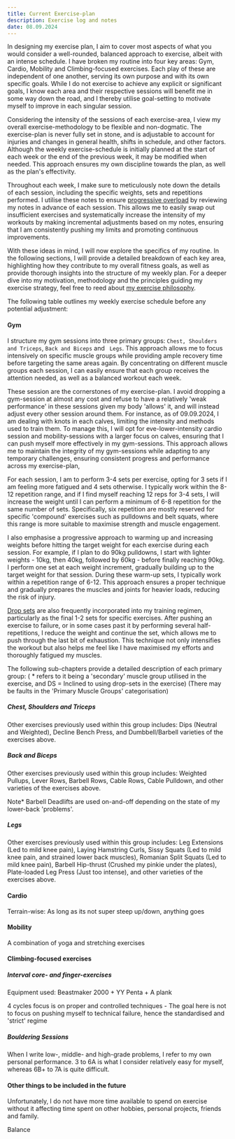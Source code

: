 ```yaml
---
title: Current Exercise-plan
description: Exercise log and notes
date: 08.09.2024
---
```


In designing my exercise plan, I aim to cover most aspects of what you would consider a well-rounded, balanced approach to exercise, albeit with an intense schedule. I have broken my routine into four key areas: Gym, Cardio, Mobility and Climbing-focused exercises. Each play of these are independent of one another, serving its own purpose and with its own specific goals. While I do not exercise to achieve any explicit or significant goals, I know each area and their respective sessions will benefit me in some way down the road, and I thereby utilise goal-setting to motivate myself to improve in each singular session. 

Considering the intensity of the sessions of each exercise-area, I view my overall exercise-methodology to be flexible and non-dogmatic. The exercise-plan is never fully set in stone, and is adjustable to account for injuries and changes in general health, shifts in schedule, and other factors. Although the weekly exercise-schedule is initially planned at the start of each week or the end of the previous week, it may be modified when needed. This approach ensures my own discipline towards the plan, as well as the plan's effectivity. 

Throughout each week, I make sure to meticulously note down the details of each session, including the specific weights, sets and repetitions performed. I utilise these notes to ensure [progressive overload](https://en.wikipedia.org/wiki/Progressive_overload) by reviewing my notes in advance of each session. This allows me to easily swap out insufficient exercises and systematically increase the intensity of my workouts by making incremental adjustments based on my notes, ensuring that I am consistently pushing my limits and promoting continuous improvements.

With these ideas in mind, I will now explore the specifics of my routine. In the following sections, I will provide a detailed breakdown of each key area, highlighting how they contribute to my overall fitness goals, as well as provide thorough insights into the structure of my weekly plan. For a deeper dive into my motivation, methodology and the principles guiding my exercise strategy, feel free to reed about [my exercise philosophy](https://haavard.netlify.app/content/blog/other_thoughts_and_notes/workoutphilosophy).

The following table outlines my weekly exercise schedule before any potential adjustment:
<content-table :headers="['Day', 'Key area', 'Focus area', 'Additional Comments']" :rows="[
    ['Monday', 'Rest', '', ''],
    ['Tuesday', 'Cardio + Climbing-focused exercises', 'Low-intensity cardio + Interval core- and finger-exercises', ''],
    ['Wednesday', 'Gym + Mobility', 'Back and Biceps + Mobility', ''],
    ['Thursday', 'Cardio + Climbing-focused exercises', 'Medium-intensity cardio + Interval core- and finger-exercises', ''],
    ['Friday', 'Gym + Mobility', 'Chest, Shoulders and Triceps + Mobility', ''],
    ['Saturday', 'Cardio + Climbing-focused exercises', 'Low-intensity cardio + Bouldering-session', ''],
    ['Sunday', 'Gym + Mobility', 'Legs + Mobility', ''],
]">
</content-table>



#### Gym
I structure my gym sessions into three primary groups: `Chest, Shoulders and Triceps`, `Back and Biceps` and ` Legs`. This approach allows me to focus intensively on specific muscle groups while providing ample recovery time before targeting the same areas again. By concentrating on different muscle groups each session, I can easily ensure that each group receives the attention needed, as well as a balanced workout each week. 

These session are the cornerstones of my exercise-plan. I avoid dropping a gym-session at almost any cost and refuse to have a relatively 'weak performance' in these sessions given my body 'allows' it, and will instead adjust every other session around them. For instance, as of 09.09.2024, I am dealing with knots in each calves, limiting the intensity and methods used to train them. To manage this, I will opt for eve-lower-intensity cardio session and mobility-sessions with a larger focus on calves, ensuring that I can push myself more effectively in my gym-sessions. This approach allows me to maintain the integrity of my gym-sessions while adapting to any temporary challenges, ensuring consistent progress and performance across my exercise-plan,

For each session, I am to perform 3-4 sets per exercise, opting for 3 sets if I am feeling more fatigued and 4 sets otherwise. I typically work within the 8-12 repetition range, and if I find myself reaching 12 reps for 3-4 sets, I will increase the weight until I can perform a minimum of 6-8 repetition for the same number of sets. Specifically, six repetition are mostly reserved for specific 'compound' exercises such as pulldowns and belt squats, where this range is more suitable to maximise strength and muscle engagement.

I also emphasise a progressive approach to warming up and increasing weights before hitting the target weight for each exercise during each session. For example, if I plan to do 90kg pulldowns, I start with lighter weights - 10kg, then 40kg, followed by 60kg - before finally reaching 90kg. I perform one set at each weight increment, gradually building up to the target weight for that session. During these warm-up sets, I typically work within a repetition range of 6-12. This approach ensures a proper technique and gradually prepares the muscles and joints for heavier loads, reducing the risk of injury. 

[Drop sets](https://en.wikipedia.org/wiki/Drop_set) are also frequently incorporated into my training regimen, particularly as the final 1-2 sets for specific exercises. After pushing an exercise to failure, or in some cases past it by performing several half-repetitions, I reduce the weight and continue the set, which allows me to push through the last bit of exhaustion. This technique not only intensifies the workout but also helps me feel like I have maximised my efforts and thoroughly fatigued my muscles.

The following sub-chapters provide a detailed description of each primary group:
( * refers to it being a 'secondary' muscle group utilised in the exercise, and DS = Inclined to using drop-sets in the exercise)
(There may be faults in the 'Primary Muscle Groups' categorisation)

##### Chest, Shoulders and Triceps


<content-table :headers="['Exercise', 'Primary Muscle Groups', 'Sets and ti', 'Additional Comments']" :rows="[
    ['Iso-lateral Bench Press', 'Pectoralis(Major(Stern.)), Deltoids (Ant.), Triceps', '3-4 Sets of 8-12 Reps', ''],
    ['Iso-lateral Dumbbell Shoulder Press', 'Deltoids (Ant. + Lat.), Triceps', '3-4 Sets of 8-12 Reps', 'DS. '],
    ['Uni-lateral Triceps Extension (Cable)', 'Triceps, Deltoid (Post)*', '3-4 Sets of 8-12 Reps', 'DS.'],
    ['Uni-lateral Leaning Lateral Raise (Cable)', 'Deltoids (Lat.)', '3-4 Sets of 8-12 Reps', 'DS. '],
    ['Iso-lateral Incline Dumbbell Bench Press', 'Pectoralis(Major(Clav. + Stern.*)), Deltoids (Ant.), Triceps', '3-4 Sets of 8-12 Reps', 'DS. '],
    ['Iso-lateral Incline Flies', 'Pectoralis(Major(Clav + Stern.)), Deltoids (Ant.), Triceps*', '3-4 Sets of 8-12 Reps', ''],
]">
</content-table>

Other exercises previously used within this group includes: Dips (Neutral and Weighted), Decline Bench Press, and Dumbbell/Barbell varieties of the exercises above. 

##### Back and Biceps


<content-table :headers="['Exercise', 'Primary Muscle Groups', 'Sets and Repetitions', 'Additional Comments']" :rows="[
    ['Pullup', 'Lats, Rhom, Biceps, Traps, Rotator Cuffs*', '3-4 Sets of 12 Reps', 'Serves as a harder warm-up'],
    ['Uni-lateral External Rotation (Cable)', 'Rotator Cuffs(Infra + Teres Minor), Deltoids(Post.)*', '3-4 Sets of 12-15 Reps', 'Low weights to ensure control and proper activation of stabalising muscles'],
    ['Uni-lateral Lever Underhand Pulldown', 'Lats, Rhom, Traps, Biceps, Deltoids(Post)*', '3-4 Sets of 6-12 Reps', 'DS. '],
    ['Uni-lateral Internal Rotation (Cable)', 'Rotator Cuffs(Subscap. + Teres Major), Deltoid(Ant.)', '3-4 Sets of 12-15 Reps', 'Low weights to ensure control and proper activation of stabalising muscles'],
    ['Barbell Deadlifts', 'Erector Spinae, Glutes, Hamstrings, Lats, Traps, Forearms', '3-4 Sets of 8-12 Reps', ''],
    ['Iso-lateral Row', 'Lats, Rhom, Traps, Biceps, Deltoids (Post)', '3-4 Sets of 8-12 Reps', 'DS.'],
    ['Uni-lateral Forward-leaning Bicep Curl (Cable)', 'Biceps, Brachialis', '3-4 Sets of 8-12 Reps', 'DS.'],
]">
</content-table>

Other exercises previously used within this group includes: Weighted Pullups, Lever Rows, Barbell Rows, Cable Rows, Cable Pulldown, and other varieties of the exercises above.

Note* Barbell Deadlifts are used on-and-off depending on the state of my lower-back 'problems'. 


##### Legs


<content-table :headers="['Exercise', 'Primary Muscle Groups', 'Sets and ti', 'Additional Comments']" :rows="[
    ['Belt Squats', 'Glutes, Quads, Hamstrings*, Adductors*, Erector Spinae*', '4 Sets of 6-12 Reps', ''],
    ['Uni-lateral Standing Leg Curls', 'Hamstrings, Glutes*', '4 Sets for 8-12 Reps', 'DS. '],
    ['Weighted Calf Raise', 'Calves (Gastrocnemius, Soleus)', '4 Sets of 10-15 Reps', ''],
    ['Quad-focused Hacksquat', 'Quads, Glutes*, Hamstrings*', '3-4 Sets for 8-12 Reps', 'DS. '],
    ['Plate-loaded Hipthrust', 'Glutes, Hamstrings, Erector Spinae', '3-4 Sets of 8-12 Reps', ''],
]">
</content-table>

Other exercises previously used within this group includes: Leg Extensions (Led to mild knee pain), Laying Hamstring Curls, Sissy Squats (Led to mild knee pain, and strained lower back muscles), Romanian Split Squats (Led to mild knee pain), Barbell Hip-thrust (Crushed my pinkie under the plates), Plate-loaded Leg Press (Just too intense), and other varieties of the exercises above.

#### Cardio


Terrain-wise: As long as its not super steep up/down, anything goes

<content-table :headers="['Exercise', 'Details', 'Additional Comments']" :rows="[
    ['Low-intensity cardio', '3-5km at a pace of 6-8 minutes per km depending on the distance', ''],
    ['Medium-intensity cardio', '3-8km at pace of 5-7 minutes per km depending on the distance', ''],
    ['High-intensity cardio', '3-5km at a pace of < 5 minutes per km depending on the distance', 'Due to persisting knots in my calfs, this is not included in the plan'],
]">
</content-table>


#### Mobility

A combination of yoga and stretching exercises

<content-table :headers="['Primary Muscle Groups', 'Stretches and Poses', 'Stretches using a Foam-roller', 'Additional Comments']" :rows="[
    ['Wrists and Forearms', 'Wrist Rotation, Wrist Movement, Wrist Walks', '', ''],
    ['Chest, Shoulders and Back', 'Lateral Stretch, Seated Shoulder Extension, Thread The Needle, Downward-Facing Dog, Child`s pose, Cat/Cow', '', ''],
    ['Abs, Legs and Hips', 'Cobra Pose (+ Cat/Cow from before), Deep Runner Lunge (+ World`s Greatest Stretch), 90/90, Seated Butterfly Pose, Garland pose, Frog Pose, Single-Leg Frog Pose, Standing Straddle Stretch, Forward Fold, Wall Calf Stretch', '', ''],
]">
</content-table>


#### Climbing-focused exercises


##### Interval core- and finger-exercises

Equipment used: Beastmaker 2000 + YY Penta + A plank

4 cycles
focus is on proper and controlled techniques - The goal here is not to focus on pushing myself to technical failure, hence the standardised and 'strict' regime

<content-table :headers="['Exercise', 'Primary Muscle Groups', 'Repitition | Time', 'Additional Comments']" :rows="[
    ['Pullup', 'Lats, Rhom, Biceps, Traps, Rotator Cuffs*', '12 Reps', ''],
    ['Lying Kneetuck', 'Abs (Rectus Abdominis), Hip Flexors', '20 Reps', ''],
    ['Sideplank', 'Obliques, Transverse Abd., Rectus Abd.*, Glutes*', '45 Seconds per Side', ''],
    ['Hangboard', 'Forearms(Flexors and Extensors), Finger Flexors', '10s/8s On/Off for 6 Mini-sets', 'Holds used: 0 Degree Sloper, 4 Finger Crimp (20mm), 20 Degree Sloper, Elbow-Locked 4 Finger Crimp (20mm). Previously used holds includes 4 Finger Crimp (10mm), Big 2 Finger Pockets'],
    ['Flutterkicks', 'Abs (Rectus Abd.), Hip Flexors', '50 Reps', ''],
    ['Hanging Kneetuck', 'Abs (Rectus Abd.), Hip Flexors, Forearms(Flexors and Extensors)*', '12 Reps', ''],
]">
</content-table>



##### Bouldering Sessions


When I write low-, middle- and high-grade problems, I refer to my own personal performance. 3 to 6A is what I consider relatively easy for myself, whereas 6B+ to 7A is quite difficult.

<content-table :headers="['Training Phases', 'Description', 'Time', 'Additional Comments']" :rows="[
    ['Stretching', 'A lighter version of my Mobility Sessions', '10-15 Minutes', ''],
    ['Warm-up', 'Low-grade problems (3 to 6A) - Specifically focus on warming up legs and shoulders', '10-20 Minutes', ''],
    ['Technique-focused Climbing', 'Commonly middle-grade problems (5+ to 6B) with larger focus on `Silent Movements` and generally good technique', 'Minimum 30 Minutes', ''],
    ['Grade-Chasing', 'High-grade problems (6B+ to 7A) where I focus on pushing my strength and technique', '30-45 Minutes', ''],
    ['Cool-down', 'A gradual decrese from Middle- to Low-grade problems (6B to 5)', '10-15 Minutes', ''],
    ['Stretching', 'A lighter version of my Mobility Sessions', '10-15 Minutes', ''],
]">
</content-table>



#### Other things to be included in the future

Unfortunately, I do not have more time available to spend on exercise without it affecting time spent on other hobbies, personal projects, friends and family. 

Balance



